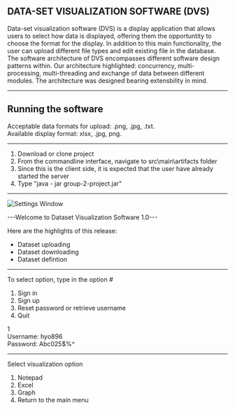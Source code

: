 DATA-SET VISUALIZATION SOFTWARE (DVS)
-------------------------------------
Data-set visualization software (DVS) is a display application that allows users to select how data is displayed, offering them the opportuntity to choose the format for the display. In addition to this main functionality, the user can upload different file types and edit existing file in the database.
The software architecture of DVS encompasses different software design patterns within. Our architecture highlighted: concurrency, multi-processing, multi-threading and exchange of data between different modules. The architecture was designed bearing extensbility in mind. 

-----------------------------------------
Running the software
-----------------------------------------
Acceptable data formats for upload: .png,  .jpg, .txt.<br />
Available display format: xlsx, .jpg, png.

-----------------------------------------
1. Download or clone project
2. From the commandline interface, navigate to src\main\artifacts folder
3. Since this is the client side, it is expected that the user have already started the server
4. Type "java - jar group-2-project.jar"

-----------------------------------------
![Settings Window](https://gitlab.cci.drexel.edu/se-577-group-projects/group-2-project/edit/patch-1/READMEimageFile.jpg)


---Welcome to Dataset Visualization Software 1.0---

Here are the highlights of this release:
 - Dataset uploading
 - Dataset downloading
 - Dataset defintion

---------------------------------------------------
To select option, type in the option #
1. Sign in
2. Sign up
3. Reset password or retrieve username
4. Quit

1 <br />
Username: hyo896 <br />
Password: Abc025$%^

---------------------------------------------------
Select visualization option
1. Notepad
2. Excel
3. Graph
4. Return to the main menu
